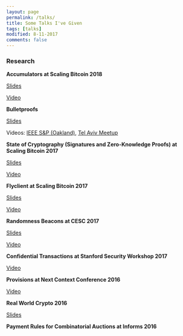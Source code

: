 ```yaml
---
layout: page
permalink: /talks/
title: Some Talks I've Given
tags: [talks]
modified: 8-11-2017
comments: false
---
```




### Research
**Accumulators at Scaling Bitcoin 2018**

[Slides]({{site.url}}/presentations/accumulators.pptx)

[Video](https://youtu.be/IMzLa9B1_3E?t=3515)


**Bulletproofs**

[Slides]({{site.url}}/presentations/bulletproofs.pptx)

Videos: [IEEE S&P (Oakland)](https://www.youtube.com/watch?v=Adrh6BCc_Ao), [Tel Aviv Meetup](https://www.youtube.com/watch?v=gQa9OH_fY5I)

**State of Cryptography (Signatures and Zero-Knowledge Proofs) at Scaling Bitcoin 2017**

[Slides](https://scalingbitcoin.org/stanford2017/Day1/stateofcrypto.pdf)

[Video](https://youtu.be/LDF8bOEqXt4?t=10570)

**Flyclient at Scaling Bitcoin 2017**

[Slides](https://scalingbitcoin.org/stanford2017/Day1/flyclientscalingbitcoin.pptx.pdf)

[Video](https://youtu.be/BPNs9EVxWrA?t=2h19m36s)

**Randomness Beacons at CESC 2017**

[Slides](https://drive.google.com/file/d/0B5PcPC6ZC_Gyb3V6NnRMZ2VZMFU/view)

[Video](https://www.youtube.com/watch?v=kK4qN2K44Ms)

**Confidential Transactions at Stanford Security Workshop 2017**

[Video](https://www.youtube.com/watch?v=wdktqzQXufY)

**Provisions at Next Context Conference 2016**

[Video](https://youtu.be/-zku26GNCa4?t=28m58s)


**Real World Crypto 2016**

[Slides](https://rwc.iacr.org/2016/Slides/Provisions%20talk%20RWC.pdf)

**Payment Rules for Combinatorial Auctions at Informs 2016**


